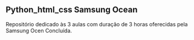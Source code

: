 ## Python_html_css Samsung Ocean

Repositório dedicado às 3 aulas com duração de 3 horas oferecidas pela Samsung Ocen
Concluída.
